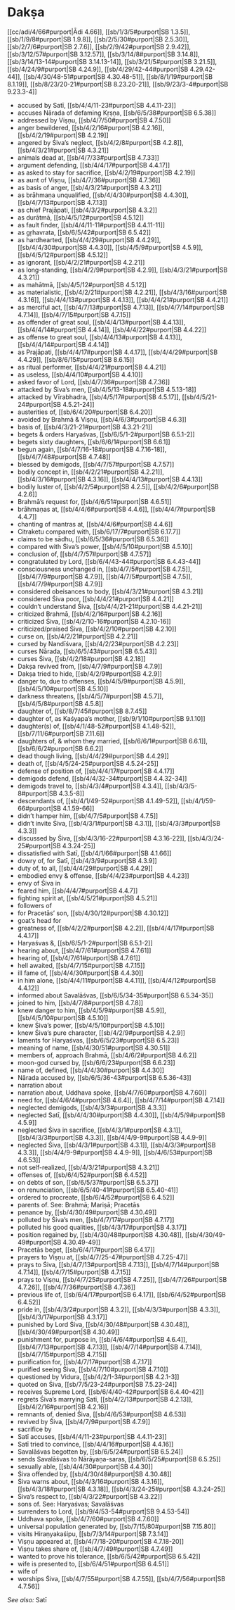 # Dakṣa

[[cc/adi/4/66#purport|Ādi 4.66]], [[sb/1/3/5#purport|SB 1.3.5]], [[sb/1/9/8#purport|SB 1.9.8]], [[sb/2/5/30#purport|SB 2.5.30]], [[sb/2/7/6#purport|SB 2.7.6]], [[sb/2/9/42#purport|SB 2.9.42]], [[sb/3/12/57#purport|SB 3.12.57]], [[sb/3/14/8#purport|SB 3.14.8]], [[sb/3/14/13-14#purport|SB 3.14.13-14]], [[sb/3/21/5#purport|SB 3.21.5]], [[sb/4/24/9#purport|SB 4.24.9]], [[sb/4/29/42-44#purport|SB 4.29.42-44]], [[sb/4/30/48-51#purport|SB 4.30.48-51]], [[sb/8/1/19#purport|SB 8.1.19]], [[sb/8/23/20-21#purport|SB 8.23.20-21]], [[sb/9/23/3-4#purport|SB 9.23.3-4]]

* accused by Satī, [[sb/4/4/11-23#purport|SB 4.4.11-23]]
* accuses Nārada of defaming Kṛṣṇa, [[sb/6/5/38#purport|SB 6.5.38]]
* addressed by Viṣṇu, [[sb/4/7/50#purport|SB 4.7.50]]
* anger bewildered, [[sb/4/2/16#purport|SB 4.2.16]], [[sb/4/2/19#purport|SB 4.2.19]]
* angered by Śiva’s neglect, [[sb/4/2/8#purport|SB 4.2.8]], [[sb/4/3/21#purport|SB 4.3.21]]
* animals dead at, [[sb/4/7/33#purport|SB 4.7.33]]
* argument defending, [[sb/4/4/17#purport|SB 4.4.17]]
* as asked to stay for sacrifice, [[sb/4/2/19#purport|SB 4.2.19]]
* as aunt of Viṣṇu, [[sb/4/7/36#purport|SB 4.7.36]]
* as basis of anger, [[sb/4/3/21#purport|SB 4.3.21]]
* as brāhmaṇa unqualified, [[sb/4/4/30#purport|SB 4.4.30]], [[sb/4/7/13#purport|SB 4.7.13]]
* as chief Prajāpati, [[sb/4/3/2#purport|SB 4.3.2]]
* as durātmā, [[sb/4/5/12#purport|SB 4.5.12]]
* as fault finder, [[sb/4/4/11-11#purport|SB 4.4.11-11]]
* as gṛhavrata, [[sb/6/5/42#purport|SB 6.5.42]]
* as hardhearted, [[sb/4/4/29#purport|SB 4.4.29]], [[sb/4/4/30#purport|SB 4.4.30]], [[sb/4/5/9#purport|SB 4.5.9]], [[sb/4/5/12#purport|SB 4.5.12]]
* as ignorant, [[sb/4/2/21#purport|SB 4.2.21]]
* as long-standing, [[sb/4/2/9#purport|SB 4.2.9]], [[sb/4/3/21#purport|SB 4.3.21]]
* as mahātmā, [[sb/4/5/12#purport|SB 4.5.12]]
* as materialistic, [[sb/4/2/21#purport|SB 4.2.21]], [[sb/4/3/16#purport|SB 4.3.16]], [[sb/4/4/13#purport|SB 4.4.13]], [[sb/4/4/21#purport|SB 4.4.21]]
* as merciful act, [[sb/4/7/13#purport|SB 4.7.13]], [[sb/4/7/14#purport|SB 4.7.14]], [[sb/4/7/15#purport|SB 4.7.15]]
* as offender of great soul, [[sb/4/4/13#purport|SB 4.4.13]], [[sb/4/4/14#purport|SB 4.4.14]], [[sb/4/4/22#purport|SB 4.4.22]]
* as offense to great soul, [[sb/4/4/13#purport|SB 4.4.13]], [[sb/4/4/14#purport|SB 4.4.14]]
* as Prajāpati, [[sb/4/4/17#purport|SB 4.4.17]], [[sb/4/4/29#purport|SB 4.4.29]], [[sb/8/6/15#purport|SB 8.6.15]]
* as ritual performer, [[sb/4/4/21#purport|SB 4.4.21]]
* as useless, [[sb/4/4/10#purport|SB 4.4.10]]
* asked favor of Lord, [[sb/4/7/36#purport|SB 4.7.36]]
* attacked by Śiva’s men, [[sb/4/5/13-18#purport|SB 4.5.13-18]]
* attacked by Vīrabhadra, [[sb/4/5/17#purport|SB 4.5.17]], [[sb/4/5/21-24#purport|SB 4.5.21-24]]
* austerities of, [[sb/6/4/20#purport|SB 6.4.20]]
* avoided by Brahmā & Viṣṇu, [[sb/4/6/3#purport|SB 4.6.3]]
* basis of, [[sb/4/3/21-21#purport|SB 4.3.21-21]]
* begets & orders Haryaśvas, [[sb/6/5/1-2#purport|SB 6.5.1-2]]
* begets sixty daughters, [[sb/6/6/1#purport|SB 6.6.1]]
* begun again, [[sb/4/7/16-18#purport|SB 4.7.16-18]], [[sb/4/7/48#purport|SB 4.7.48]]
* blessed by demigods, [[sb/4/7/57#purport|SB 4.7.57]]
* bodily concept in, [[sb/4/2/21#purport|SB 4.2.21]], [[sb/4/3/16#purport|SB 4.3.16]], [[sb/4/4/13#purport|SB 4.4.13]]
* bodily luster of, [[sb/4/2/5#purport|SB 4.2.5]], [[sb/4/2/6#purport|SB 4.2.6]]
* Brahmā’s request for, [[sb/4/6/51#purport|SB 4.6.51]]
* brāhmaṇas at, [[sb/4/4/6#purport|SB 4.4.6]], [[sb/4/4/7#purport|SB 4.4.7]]
* chanting of mantras at, [[sb/4/4/6#purport|SB 4.4.6]]
* Citraketu compared with, [[sb/6/17/7#purport|SB 6.17.7]]
* claims to be sādhu, [[sb/6/5/36#purport|SB 6.5.36]]
* compared with Śiva’s power, [[sb/4/5/10#purport|SB 4.5.10]]
* conclusion of, [[sb/4/7/57#purport|SB 4.7.57]]
* congratulated by Lord, [[sb/6/4/43-44#purport|SB 6.4.43-44]]
* consciousness unchanged in, [[sb/4/7/5#purport|SB 4.7.5]], [[sb/4/7/9#purport|SB 4.7.9]], [[sb/4/7/5#purport|SB 4.7.5]], [[sb/4/7/9#purport|SB 4.7.9]]
* considered obeisances to body, [[sb/4/3/21#purport|SB 4.3.21]]
* considered Śiva poor, [[sb/4/4/21#purport|SB 4.4.21]]
* couldn’t understand Śiva, [[sb/4/4/21-21#purport|SB 4.4.21-21]]
* criticized Brahmā, [[sb/4/2/16#purport|SB 4.2.16]]
* criticized Śiva, [[sb/4/2/10-16#purport|SB 4.2.10-16]]
* criticized/praised Śiva, [[sb/4/2/10#purport|SB 4.2.10]]
* curse on, [[sb/4/2/21#purport|SB 4.2.21]]
* cursed by Nandīśvara, [[sb/4/2/23#purport|SB 4.2.23]]
* curses Nārada, [[sb/6/5/43#purport|SB 6.5.43]]
* curses Śiva, [[sb/4/2/18#purport|SB 4.2.18]]
* Dakṣa revived from, [[sb/4/7/9#purport|SB 4.7.9]]
* Dakṣa tried to hide, [[sb/4/2/9#purport|SB 4.2.9]]
* danger to, due to offenses, [[sb/4/5/9#purport|SB 4.5.9]], [[sb/4/5/10#purport|SB 4.5.10]]
* darkness threatens, [[sb/4/5/7#purport|SB 4.5.7]], [[sb/4/5/8#purport|SB 4.5.8]]
* daughter of, [[sb/8/7/45#purport|SB 8.7.45]]
* daughter of, as Kaśyapa’s mother, [[sb/9/1/10#purport|SB 9.1.10]]
* daughter(s) of, [[sb/4/1/48-52#purport|SB 4.1.48-52]], [[sb/7/11/6#purport|SB 7.11.6]]
* daughters of, & whom they married, [[sb/6/6/1#purport|SB 6.6.1]], [[sb/6/6/2#purport|SB 6.6.2]]
* dead though living, [[sb/4/4/29#purport|SB 4.4.29]]
* death of, [[sb/4/5/24-25#purport|SB 4.5.24-25]]
* defense of position of, [[sb/4/4/17#purport|SB 4.4.17]]
* demigods defend, [[sb/4/4/32-34#purport|SB 4.4.32-34]]
* demigods travel to, [[sb/4/3/4#purport|SB 4.3.4]], [[sb/4/3/5-8#purport|SB 4.3.5-8]]
* descendants of, [[sb/4/1/49-52#purport|SB 4.1.49-52]], [[sb/4/1/59-66#purport|SB 4.1.59-66]]
* didn’t hamper him, [[sb/4/7/5#purport|SB 4.7.5]]
* didn’t invite Śiva, [[sb/4/3/1#purport|SB 4.3.1]], [[sb/4/3/3#purport|SB 4.3.3]]
* discussed by Śiva, [[sb/4/3/16-22#purport|SB 4.3.16-22]], [[sb/4/3/24-25#purport|SB 4.3.24-25]]
* dissatisfied with Satī, [[sb/4/1/66#purport|SB 4.1.66]]
* dowry of, for Satī, [[sb/4/3/9#purport|SB 4.3.9]]
* duty of, to all, [[sb/4/4/29#purport|SB 4.4.29]]
* embodied envy & offense, [[sb/4/4/23#purport|SB 4.4.23]]
* envy of Śiva in
* feared him, [[sb/4/4/7#purport|SB 4.4.7]]
* fighting spirit at, [[sb/4/5/21#purport|SB 4.5.21]]
* followers of
* for Pracetās’ son, [[sb/4/30/12#purport|SB 4.30.12]]
* goat’s head for
* greatness of, [[sb/4/2/2#purport|SB 4.2.2]], [[sb/4/4/17#purport|SB 4.4.17]]
* Haryaśvas &, [[sb/6/5/1-2#purport|SB 6.5.1-2]]
* hearing about, [[sb/4/7/61#purport|SB 4.7.61]]
* hearing of, [[sb/4/7/61#purport|SB 4.7.61]]
* hell awaited, [[sb/4/7/15#purport|SB 4.7.15]]
* ill fame of, [[sb/4/4/30#purport|SB 4.4.30]]
* in him alone, [[sb/4/4/11#purport|SB 4.4.11]], [[sb/4/4/12#purport|SB 4.4.12]]
* informed about Savalāśvas, [[sb/6/5/34-35#purport|SB 6.5.34-35]]
* joined to him, [[sb/4/7/8#purport|SB 4.7.8]]
* knew danger to him, [[sb/4/5/9#purport|SB 4.5.9]], [[sb/4/5/10#purport|SB 4.5.10]]
* knew Śiva’s power, [[sb/4/5/10#purport|SB 4.5.10]]
* knew Śiva’s pure character, [[sb/4/2/9#purport|SB 4.2.9]]
* laments for Haryaśvas, [[sb/6/5/23#purport|SB 6.5.23]]
* meaning of name, [[sb/4/30/51#purport|SB 4.30.51]]
* members of, approach Brahmā, [[sb/4/6/2#purport|SB 4.6.2]]
* moon-god cursed by, [[sb/6/6/23#purport|SB 6.6.23]]
* name of, defined, [[sb/4/4/30#purport|SB 4.4.30]]
* Nārada accused by, [[sb/6/5/36-43#purport|SB 6.5.36-43]]
* narration about
* narration about, Uddhava spoke, [[sb/4/7/60#purport|SB 4.7.60]]
* need for, [[sb/4/6/4#purport|SB 4.6.4]], [[sb/4/7/14#purport|SB 4.7.14]]
* neglected demigods, [[sb/4/3/3#purport|SB 4.3.3]]
* neglected Satī, [[sb/4/4/30#purport|SB 4.4.30]], [[sb/4/5/9#purport|SB 4.5.9]]
* neglected Śiva in sacrifice, [[sb/4/3/1#purport|SB 4.3.1]], [[sb/4/3/3#purport|SB 4.3.3]], [[sb/4/4/9-9#purport|SB 4.4.9-9]]
* neglected Śiva, [[sb/4/3/1#purport|SB 4.3.1]], [[sb/4/3/3#purport|SB 4.3.3]], [[sb/4/4/9-9#purport|SB 4.4.9-9]], [[sb/4/6/53#purport|SB 4.6.53]]
* not self-realized, [[sb/4/3/21#purport|SB 4.3.21]]
* offenses of, [[sb/6/4/52#purport|SB 6.4.52]]
* on debts of son, [[sb/6/5/37#purport|SB 6.5.37]]
* on renunciation, [[sb/6/5/40-41#purport|SB 6.5.40-41]]
* ordered to procreate, [[sb/6/4/52#purport|SB 6.4.52]]
* parents of. See: Brahmā; Mariṣā; Pracetās
* penance by, [[sb/4/30/49#purport|SB 4.30.49]]
* polluted by Śiva’s men, [[sb/4/7/17#purport|SB 4.7.17]]
* polluted his good qualities, [[sb/4/3/17#purport|SB 4.3.17]]
* position regained by, [[sb/4/30/48#purport|SB 4.30.48]], [[sb/4/30/49-49#purport|SB 4.30.49-49]]
* Pracetās beget, [[sb/6/4/17#purport|SB 6.4.17]]
* prayers to Viṣṇu at, [[sb/4/7/25-47#purport|SB 4.7.25-47]]
* prays to Śiva, [[sb/4/7/13#purport|SB 4.7.13]], [[sb/4/7/14#purport|SB 4.7.14]], [[sb/4/7/15#purport|SB 4.7.15]]
* prays to Viṣṇu, [[sb/4/7/25#purport|SB 4.7.25]], [[sb/4/7/26#purport|SB 4.7.26]], [[sb/4/7/36#purport|SB 4.7.36]]
* previous life of, [[sb/6/4/17#purport|SB 6.4.17]], [[sb/6/4/52#purport|SB 6.4.52]]
* pride in, [[sb/4/3/2#purport|SB 4.3.2]], [[sb/4/3/3#purport|SB 4.3.3]], [[sb/4/3/17#purport|SB 4.3.17]]
* punished by Lord Śiva, [[sb/4/30/48#purport|SB 4.30.48]], [[sb/4/30/49#purport|SB 4.30.49]]
* punishment for, purpose in, [[sb/4/6/4#purport|SB 4.6.4]], [[sb/4/7/13#purport|SB 4.7.13]], [[sb/4/7/14#purport|SB 4.7.14]], [[sb/4/7/15#purport|SB 4.7.15]]
* purification for, [[sb/4/7/17#purport|SB 4.7.17]]
* purified seeing Śiva, [[sb/4/7/10#purport|SB 4.7.10]]
* questioned by Vidura, [[sb/4/2/1-3#purport|SB 4.2.1-3]]
* quoted on Śiva, [[sb/7/5/23-24#purport|SB 7.5.23-24]]
* receives Supreme Lord, [[sb/6/4/40-42#purport|SB 6.4.40-42]]
* regrets Śiva’s marrying Satī, [[sb/4/2/13#purport|SB 4.2.13]], [[sb/4/2/16#purport|SB 4.2.16]]
* remnants of, denied Śiva, [[sb/4/6/53#purport|SB 4.6.53]]
* revived by Śiva, [[sb/4/7/9#purport|SB 4.7.9]]
* sacrifice by
* Satī accuses, [[sb/4/4/11-23#purport|SB 4.4.11-23]]
* Satī tried to convince, [[sb/4/4/16#purport|SB 4.4.16]]
* Savalāśvas begotten by, [[sb/6/5/24#purport|SB 6.5.24]]
* sends Savalāśvas to Nārāyaṇa-saras, [[sb/6/5/25#purport|SB 6.5.25]]
* sexually able, [[sb/4/4/30#purport|SB 4.4.30]]
* Śiva offended by, [[sb/4/30/48#purport|SB 4.30.48]]
* Śiva warns about, [[sb/4/3/16#purport|SB 4.3.16]], [[sb/4/3/18#purport|SB 4.3.18]], [[sb/4/3/24-25#purport|SB 4.3.24-25]]
* Śiva’s respect to, [[sb/4/3/22#purport|SB 4.3.22]]
* sons of. See: Haryaśvas; Savalāśvas
* surrenders to Lord, [[sb/9/4/53-54#purport|SB 9.4.53-54]]
* Uddhava spoke, [[sb/4/7/60#purport|SB 4.7.60]]
* universal population generated by, [[sb/7/15/80#purport|SB 7.15.80]]
* visits Hiraṇyakaśipu, [[sb/7/3/14#purport|SB 7.3.14]]
* Viṣṇu appeared at, [[sb/4/7/18-20#purport|SB 4.7.18-20]]
* Viṣṇu takes share of, [[sb/4/7/49#purport|SB 4.7.49]]
* wanted to prove his tolerance, [[sb/6/5/42#purport|SB 6.5.42]]
* wife is presented to, [[sb/6/4/51#purport|SB 6.4.51]]
* wife of
* worships Śiva, [[sb/4/7/55#purport|SB 4.7.55]], [[sb/4/7/56#purport|SB 4.7.56]]

*See also:* Satī
